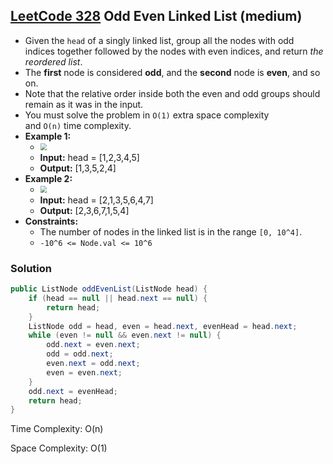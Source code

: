 ## [LeetCode 328](https://leetcode.com/problems/odd-even-linked-list/) Odd Even Linked List (medium)

- Given the `head` of a singly linked list, group all the nodes with odd indices together followed by the nodes with even indices, and return _the reordered list_.
- The **first** node is considered **odd**, and the **second** node is **even**, and so on.
- Note that the relative order inside both the even and odd groups should remain as it was in the input.
- You must solve the problem in `O(1)` extra space complexity and `O(n)` time complexity.
- **Example 1:**
    - <img src="https://assets.leetcode.com/uploads/2021/03/10/oddeven-linked-list.jpg" style="zoom:67%;" />
    - **Input:** head = [1,2,3,4,5]
    - **Output:** [1,3,5,2,4]
- **Example 2:**
    - <img src="https://assets.leetcode.com/uploads/2021/03/10/oddeven2-linked-list.jpg" style="zoom:67%;" />
    - **Input:** head = [2,1,3,5,6,4,7]
    - **Output:** [2,3,6,7,1,5,4]
- **Constraints:**
    -   The number of nodes in the linked list is in the range `[0, 10^4]`.
    -   `-10^6 <= Node.val <= 10^6`

### Solution

```java
public ListNode oddEvenList(ListNode head) {
    if (head == null || head.next == null) {
        return head;
    }
    ListNode odd = head, even = head.next, evenHead = head.next;
    while (even != null && even.next != null) {
        odd.next = even.next;
        odd = odd.next;
        even.next = odd.next;
        even = even.next;
    }
    odd.next = evenHead;
    return head;
}
```

Time Complexity: O(n)

Space Complexity: O(1)